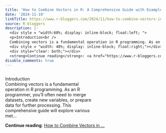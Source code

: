 ```yaml
---
title: 'How to Combine Vectors in R: A Comprehensive Guide with Examples'
date: '2024-11-19'
linkTitle: https://www.r-bloggers.com/2024/11/how-to-combine-vectors-in-r-a-comprehensive-guide-with-examples/
source: R-bloggers
description: |-
  <div style = "width:60%; display: inline-block; float:left; ">
  <p>Introduction<br />
  Combining vectors is a fundamental operation in R programming. As an R programmer, you’ll often need to merge datasets, create new variables, or prepare data for further processing. This comprehensive guide will explore various met...</p></div>
  <div style = "width: 40%; display: inline-block; float:right;"></div>
  <div style="clear: both;"></div>
  <strong>Continue reading</strong>: <a href="https://www.r-bloggers.com/2024/11/how-to-combine-vectors-in-r-a-comprehensive-guide-with-examples/">How to Combine Vectors in  ...
disable_comments: true
---
```

<div style = "width:60%; display: inline-block; float:left; ">
<p>Introduction<br />
Combining vectors is a fundamental operation in R programming. As an R programmer, you’ll often need to merge datasets, create new variables, or prepare data for further processing. This comprehensive guide will explore various met...</p></div>
<div style = "width: 40%; display: inline-block; float:right;"></div>
<div style="clear: both;"></div>
<strong>Continue reading</strong>: <a href="https://www.r-bloggers.com/2024/11/how-to-combine-vectors-in-r-a-comprehensive-guide-with-examples/">How to Combine Vectors in  ...